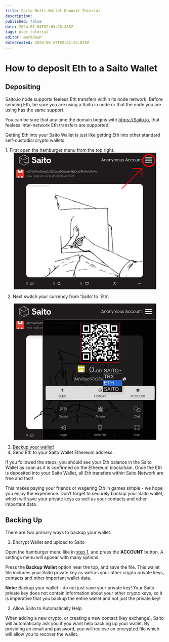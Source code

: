```yaml
---
title: Saito Multi-Wallet Deposit Tutorial
description: 
published: false
date: 2024-07-04T02:03:28.485Z
tags: user-tutorial
editor: markdown
dateCreated: 2024-06-27T02:42:23.029Z
---
```


# How to deposit Eth to a Saito Wallet

## Depositing

Saito.io node supports feeless Eth transfers within its node network. Before sending Eth, be sure you are using a Saito.io node or that the node you are using has the same support.

You can be sure that any time the domain begins with https://Saito.io, that feeless inter-network Eth transfers are supported.

Getting Eth into your Saito Wallet is just like getting Eth into other standard self-custodial crypto wallets.

<div id="step1"> 1. First open the hamburger menu from the top right.</div>

<div style="display: flex; justify-content: center;">
  <img src="/hamburger-circled.png" width=450px alt="Hamburger menu in top right of Saito application opens the wallet.">
</div>

2. Next switch your currency from ‘Saito’ to ‘Eth’.

<div style="display: flex; justify-content: center;">
  <img src="/select-eth.png" width=450px alt="dropdown menu in Saito wallet reveals more cryptocurrencies.">
</div>

3. <a href="#backup">Backup your wallet!</a>
4. Send Eth to your Saito Wallet Ethereum address.



If you followed the steps, you should see your Eth balance in the Saito Wallet as soon as it is confirmed on the Ethereum blockchain. Once the Eth is deposited into your Saito Wallet, all Eth transfers within Saito Network are free and fast!

This makes paying your friends or wagering Eth in games simple - we hope you enjoy the experience. Don’t forget to securely backup your Saito wallet, which will save your private keys as well as your contacts and other important data.

## <div id="backup">Backing Up</div>

There are two primary ways to backup your wallet:

1. Encrypt Wallet and upload to Saito

Open the hamburger menu like in <a href="#step1">step 1</a>, and press the **ACCOUNT** button. A settings menu will appear with many options.

Press the **Backup Wallet** option near the top, and save the file. This wallet file includes your Saito private key as well as your other crypto private keys, contacts and other important wallet data.

**Note:** Backup your wallet - do not just save your private key! Your Saito private key does not contain information about your other crypto keys, so it is imperative that you backup the entire wallet and not just the private key!

2. Allow Saito to Automatically Help

When adding a new crypto, or creating a new contact (key exchange), Saito will automatically ask you if you want help backing up your wallet. By providing an email and password, you will recieve an encrypted file which will allow you to recover the wallet.

